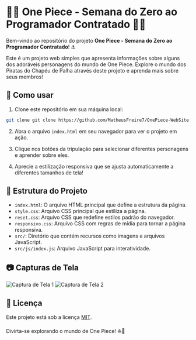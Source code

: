 # 🏴‍☠️ One Piece - Semana do Zero ao Programador Contratado 🏴‍☠️

Bem-vindo ao repositório do projeto **One Piece - Semana do Zero ao Programador Contratado**! ⚓

Este é um projeto web simples que apresenta informações sobre alguns dos adoráveis personagens do mundo de One Piece. Explore o mundo dos Piratas do Chapéu de Palha através deste projeto e aprenda mais sobre seus membros!

## 🚀 Como usar

1. Clone este repositório em sua máquina local:
   
```bash
git clone git clone https://github.com/MatheusFreire7/OnePiece-WebSite.git
```
2. Abra o arquivo `index.html` em seu navegador para ver o projeto em ação.

3. Clique nos botões da tripulação para selecionar diferentes personagens e aprender sobre eles.

4. Aprecie a estilização responsiva que se ajusta automaticamente a diferentes tamanhos de tela!

## 🧩 Estrutura do Projeto

- `index.html`: O arquivo HTML principal que define a estrutura da página.
- `style.css`: Arquivo CSS principal que estiliza a página.
- `reset.css`: Arquivo CSS que redefine estilos padrão do navegador.
- `responsivo.css`: Arquivo CSS com regras de mídia para tornar a página responsiva.
- `src/`: Diretório que contém recursos como imagens e arquivos JavaScript.
- `src/js/index.js`: Arquivo JavaScript para interatividade.

## 📷 Capturas de Tela

![Captura de Tela 1](./screenshots/screenshot1.png)
![Captura de Tela 2](./screenshots/screenshot2.png)

## 📜 Licença

Este projeto está sob a licença [MIT](LICENSE.md).

Divirta-se explorando o mundo de One Piece! ⛵🌴
